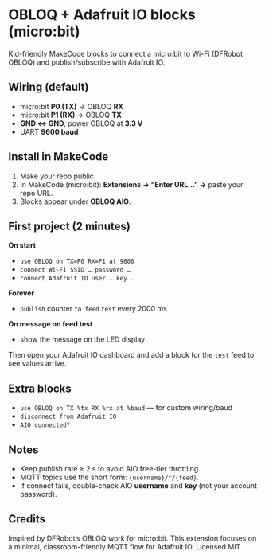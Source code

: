 # OBLOQ + Adafruit IO blocks (micro:bit)

Kid-friendly MakeCode blocks to connect a micro:bit to Wi-Fi (DFRobot OBLOQ) and publish/subscribe with Adafruit IO.

## Wiring (default)
- micro:bit **P0 (TX)** → OBLOQ **RX**
- micro:bit **P1 (RX)** → OBLOQ **TX**
- **GND ↔ GND**, power OBLOQ at **3.3 V**
- UART **9600 baud**

## Install in MakeCode
1. Make your repo public.  
2. In MakeCode (micro:bit): **Extensions → “Enter URL…” →** paste your repo URL.  
3. Blocks appear under **OBLOQ AIO**.

## First project (2 minutes)
**On start**
- `use OBLOQ on TX=P0 RX=P1 at 9600`
- `connect Wi-Fi SSID … password …`
- `connect Adafruit IO user … key …`

**Forever**
- `publish` counter `to feed` `test` every 2000 ms

**On message on feed test**
- show the message on the LED display

Then open your Adafruit IO dashboard and add a block for the `test` feed to see values arrive.

## Extra blocks
- `use OBLOQ on TX %tx RX %rx at %baud` — for custom wiring/baud  
- `disconnect from Adafruit IO`  
- `AIO connected?`


## Notes
- Keep publish rate ≥ 2 s to avoid AIO free-tier throttling.
- MQTT topics use the short form: `{username}/f/{feed}`.
- If connect fails, double-check AIO **username** and **key** (not your account password).

## Credits
Inspired by DFRobot’s OBLOQ work for micro:bit. This extension focuses on a minimal, classroom-friendly MQTT flow for Adafruit IO. Licensed MIT.
